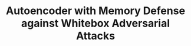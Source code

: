 ---
title: "Autoencoder with Memory Defense against Whitebox Adversarial Attacks"
collection: publications
permalink: /publication/2021-paper-1
excerpt: ''
date: 
venue: 'In progress for ICML 2021'
paperurl: ''
# citation: ''
---
